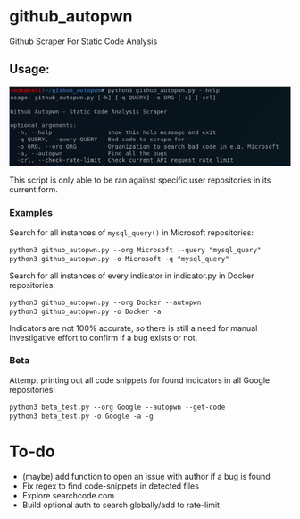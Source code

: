 # github_autopwn
Github Scraper For Static Code Analysis

## Usage:

![screenshot](autopwn.PNG)

This script is only able to be ran against specific user repositories in its current form. 

### Examples

Search for all instances of `mysql_query()` in Microsoft repositories:
```
python3 github_autopwn.py --org Microsoft --query "mysql_query"
python3 github_autopwn.py -o Microsoft -q "mysql_query"
```

Search for all instances of every indicator in indicator.py in Docker repositories:
```
python3 github_autopwn.py --org Docker --autopwn
python3 github_autopwn.py -o Docker -a
```

Indicators are not 100% accurate, so there is still a need for manual investigative effort to confirm if a bug exists or not. 

### Beta

Attempt printing out all code snippets for found indicators in all Google repositories:
```
python3 beta_test.py --org Google --autopwn --get-code
python3 beta_test.py -o Google -a -g
```

# To-do
- (maybe) add function to open an issue with author if a bug is found
- Fix regex to find code-snippets in detected files
- Explore searchcode.com
- Build optional auth to search globally/add to rate-limit
